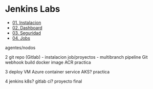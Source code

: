 # Jenkins Labs <!-- omit in toc -->

- [01. Instalacion](./01.%20Instalación.md)
- [02. Dashboard](./02.%20Dashboard.md)
- [03. Seguridad](./03.%20Seguridad.md)
- [04. Jobs](./04.%20Jobs.md)



agentes/nodos


2
git repo (Gitlab) - instalacion
job/proyectos - multibranch pipeline
Git webhook
build
docker image
ACR
practica

3
deploy
VM
Azure container service
AKS?
practica

4
jenkins k8s?
gitlab ci?
proyecto final
